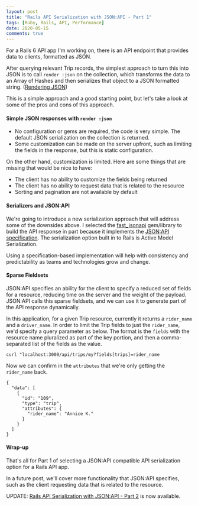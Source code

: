 ```yaml
---
layout: post
title: "Rails API Serialization with JSON:API - Part 1"
tags: [Ruby, Rails, API, Performance]
date: 2020-05-15
comments: true
---
```


For a Rails 6 API app I'm working on, there is an API endpoint that provides data to clients, formatted as JSON.

After querying relevant Trip records, the simplest approach to turn this into JSON is to call `render :json` on the collection, which transforms the data to an Array of Hashes and then serializes that object to a JSON formatted string. ([Rendering JSON](https://apidock.com/rails/ActionController/Base/render))

This is a simple approach and a good starting point, but let's take a look at some of the pros and cons of this approach.

#### Simple JSON responses with `render :json`

- No configuration or gems are required, the code is very simple. The default JSON serialization on the collection is returned.
- Some customization can be made on the server upfront, such as limiting the fields in the response, but this is static configuration.

On the other hand, customization is limited. Here are some things that are missing that would be nice to have:

- The client has no ability to customize the fields being returned
- The client has no ability to request data that is related to the resource
- Sorting and pagination are not available by default

#### Serializers and JSON:API

We're going to introduce a new serialization approach that will address some of the downsides above. I selected the [fast_jsonapi](https://github.com/Netflix/fast_jsonapi) gem/library to build the API response in part because it implements the [JSON:API specification](https://jsonapi.org/). The serialization option built in to Rails is Active Model Serialization.

Using a specification-based implementation will help with consistency and predictability as teams and technologies grow and change.

#### Sparse Fieldsets

JSON:API specifies an ability for the client to specify a reduced set of fields for a resource, reducing time on the server and the weight of the payload. JSON:API calls this sparse fieldsets, and we can use it to generate part of the API response dynamically.

In this application, for a given Trip resource, currently it returns a `rider_name` and a `driver_name`. In order to limit the Trip fields to just the `rider_name`, we'd specify a query parameter as below. The format is the `fields` with the resource name pluralized as part of the key portion, and then a comma-separated list of the fields as the value.

```
curl "localhost:3000/api/trips/my?fields[trips]=rider_name
```

Now we can confirm in the `attributes` that we're only getting the `rider_name` back.

```
{
  "data": [
    {
      "id": "109",
      "type": "trip",
      "attributes": {
        "rider_name": "Annice K."
      }
    }
  ]
}
```

#### Wrap-up

That's all for Part 1 of selecting a JSON:API compatible API serialization option for a Rails API app.

In a future post, we'll cover more functionality that JSON:API specifies, such as the client requesting data that is related to the resource.

UPDATE: [Rails API Serialization with JSON:API - Part 2](rails-api-serialization-json-api-part-2) is now available.
